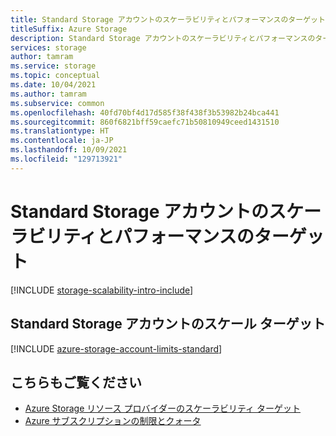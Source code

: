 ```yaml
---
title: Standard Storage アカウントのスケーラビリティとパフォーマンスのターゲット
titleSuffix: Azure Storage
description: Standard Storage アカウントのスケーラビリティとパフォーマンスのターゲットについて説明します。
services: storage
author: tamram
ms.service: storage
ms.topic: conceptual
ms.date: 10/04/2021
ms.author: tamram
ms.subservice: common
ms.openlocfilehash: 40fd70bf4d17d585f38f438f3b53982b24bca441
ms.sourcegitcommit: 860f6821bff59caefc71b50810949ceed1431510
ms.translationtype: HT
ms.contentlocale: ja-JP
ms.lasthandoff: 10/09/2021
ms.locfileid: "129713921"
---
```

# <a name="scalability-and-performance-targets-for-standard-storage-accounts"></a>Standard Storage アカウントのスケーラビリティとパフォーマンスのターゲット

[!INCLUDE [storage-scalability-intro-include](../../../includes/storage-scalability-intro-include.md)]

## <a name="scale-targets-for-standard-storage-accounts"></a>Standard Storage アカウントのスケール ターゲット

[!INCLUDE [azure-storage-account-limits-standard](../../../includes/azure-storage-account-limits-standard.md)]

## <a name="see-also"></a>こちらもご覧ください

- [Azure Storage リソース プロバイダーのスケーラビリティ ターゲット](../common/scalability-targets-resource-provider.md)
- [Azure サブスクリプションの制限とクォータ](../../azure-resource-manager/management/azure-subscription-service-limits.md)
